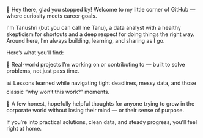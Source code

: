 🌿 Hey there, glad you stopped by!
Welcome to my little corner of GitHub — where curiosity meets career goals.

I'm Tanushri (but you can call me Tanu), a data analyst with a healthy skepticism for shortcuts and a deep respect for doing things the right way. Around here, I’m always building, learning, and sharing as I go.

Here’s what you’ll find:

🔧 Real-world projects I’m working on or contributing to — built to solve problems, not just pass time.

📊 Lessons learned while navigating tight deadlines, messy data, and those classic “why won’t this work?” moments.

🌱 A few honest, hopefully helpful thoughts for anyone trying to grow in the corporate world without losing their mind — or their sense of purpose.

If you’re into practical solutions, clean data, and steady progress, you’ll feel right at home.
